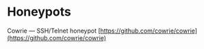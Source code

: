# Honeypots

Cowrie — SSH/Telnet honeypot [https://github.com/cowrie/cowrie](https://github.com/cowrie/cowrie)
